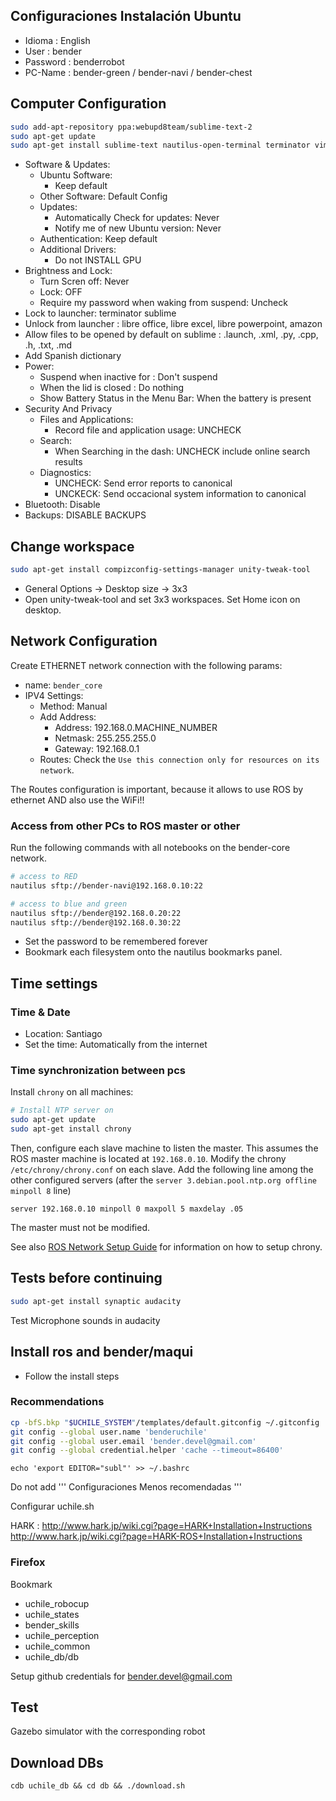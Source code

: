 ## Configuraciones Instalación Ubuntu 

- Idioma : English
- User : bender
- Password : benderrobot
- PC-Name : bender-green / bender-navi / bender-chest

## Computer Configuration

```bash
sudo add-apt-repository ppa:webupd8team/sublime-text-2
sudo apt-get update
sudo apt-get install sublime-text nautilus-open-terminal terminator vim gitk 
```


- Software & Updates:
	- Ubuntu Software:
		- Keep default
	- Other Software: Default Config
	- Updates:
		- Automatically Check for updates: Never
		- Notify me of new Ubuntu version: Never
	- Authentication: Keep default
	- Additional Drivers:
		- Do not INSTALL GPU
- Brightness and Lock: 
	- Turn Scren off: Never
	- Lock: OFF
	- Require my password when waking from suspend: Uncheck
- Lock to launcher: terminator sublime
- Unlock from launcher : libre office, libre excel, libre powerpoint, amazon
- Allow files to be opened by default on sublime : .launch, .xml, .py, .cpp, .h, .txt, .md
- Add Spanish dictionary
- Power:
	- Suspend when inactive for : Don't suspend
	- When the lid is closed : Do nothing
	- Show Battery Status in the Menu Bar: When the battery is present
- Security And Privacy
	- Files and Applications:
		- Record file and application usage: UNCHECK
	- Search:
		- When Searching in the dash: UNCHECK include online search results
	- Diagnostics:
		- UNCHECK: Send error reports to canonical
		- UNCKECK: Send occacional system information to canonical
- Bluetooth: Disable
- Backups: DISABLE BACKUPS



## Change workspace

```bash
sudo apt-get install compizconfig-settings-manager unity-tweak-tool
```

- General Options -> Desktop size -> 3x3
- Open unity-tweak-tool and set 3x3 workspaces. Set Home icon on desktop.


## Network Configuration

Create ETHERNET network connection with the following params:

- name: `bender_core`
- IPV4 Settings:
	- Method: Manual
	- Add Address:
		- Address: 192.168.0.MACHINE_NUMBER
		- Netmask: 255.255.255.0
		- Gateway: 192.168.0.1
	- Routes: Check the `Use this connection only for resources on its network`.

The Routes configuration is important, because it allows to use ROS by ethernet AND also use the WiFi!!

### Access from other PCs to ROS master or other

Run the following commands with all notebooks on the bender-core network.
```bash
# access to RED
nautilus sftp://bender-navi@192.168.0.10:22

# access to blue and green
nautilus sftp://bender@192.168.0.20:22
nautilus sftp://bender@192.168.0.30:22
```

- Set the password to be remembered forever
- Bookmark each filesystem onto the nautilus bookmarks panel.


## Time settings

### Time & Date

- Location: Santiago
- Set the time: Automatically from the internet



### Time synchronization between pcs

Install `chrony` on all machines:

```bash
# Install NTP server on 
sudo apt-get update
sudo apt-get install chrony
```

Then, configure each slave machine to listen the master. This assumes the ROS master machine is located at `192.168.0.10`. Modify the chrony `/etc/chrony/chrony.conf` on each slave. Add the following line among the other configured servers (after the `server 3.debian.pool.ntp.org offline minpoll 8` line)

```
server 192.168.0.10 minpoll 0 maxpoll 5 maxdelay .05
```

The master must not be modified.

See also [ROS Network Setup Guide](http://wiki.ros.org/ROS/NetworkSetup#Timing_issues.2C_TF_complaining_about_extrapolation_into_the_future.3F) for information on how to setup chrony.


## Tests before continuing

```bash
sudo apt-get install synaptic audacity
```

Test Microphone sounds in audacity


## Install ros and bender/maqui

- Follow the install steps

### Recommendations

```bash
cp -bfS.bkp "$UCHILE_SYSTEM"/templates/default.gitconfig ~/.gitconfig
git config --global user.name 'benderuchile'
git config --global user.email 'bender.devel@gmail.com'
git config --global credential.helper 'cache --timeout=86400'
```

```
echo 'export EDITOR="subl"' >> ~/.bashrc
```

Do not add ''' Configuraciones Menos recomendadas '''

Configurar uchile.sh

HARK :
http://www.hark.jp/wiki.cgi?page=HARK+Installation+Instructions
http://www.hark.jp/wiki.cgi?page=HARK-ROS+Installation+Instructions

### Firefox

Bookmark

- uchile_robocup
- uchile_states
- bender_skills
- uchile_perception
- uchile_common
- uchile_db/db

Setup github credentials for bender.devel@gmail.com

## Test 

Gazebo simulator with the corresponding robot

## Download DBs

```
cdb uchile_db && cd db && ./download.sh 
```
